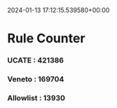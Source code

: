 2024-01-13 17:12:15.539580+00:00
# Rule Counter 
 ### UCATE : 421386

 ### Veneto : 169704

 ### Allowlist : 13930